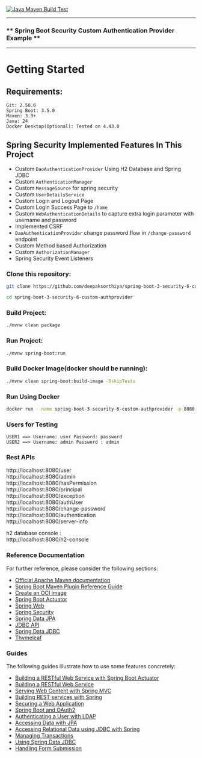 [![Java Maven Build Test](https://github.com/deepaksorthiya/spring-boot-3-security-6-custom-authprovider/actions/workflows/maven-build.yml/badge.svg)](https://github.com/deepaksorthiya/spring-boot-3-security-6-custom-authprovider/actions/workflows/maven-build.yml)

---

### ** Spring Boot Security Custom Authentication Provider Example **

---

# Getting Started

## Requirements:

```
Git: 2.50.0
Spring Boot: 3.5.0
Maven: 3.9+
Java: 24
Docker Desktop(Optional): Tested on 4.43.0
```

## Spring Security Implemented Features In This Project

- Custom ```DaoAuthenticationProvider``` Using H2 Database and Spring JDBC
- Custom ```AuthenticationManager```
- Custom ```MessageSource``` for spring security
- Custom ```UserDetailsService```
- Custom Login and Logout Page
- Custom Login Success Page to ```/home```
- Custom ```WebAuthenticationDetails``` to capture extra login parameter with username and password
- Implemented CSRF
- ```DaoAuthenticationProvider``` change password flow in ```/change-password``` endpoint
- Custom Method based Authorization
- Custom ```AuthorizationManager```
- Spring Security Event Listeners

### Clone this repository:

```bash
git clone https://github.com/deepaksorthiya/spring-boot-3-security-6-custom-authprovider.git
```

```bash
cd spring-boot-3-security-6-custom-authprovider
```

### Build Project:

```bash
./mvnw clean package
```

### Run Project:

```bash
./mvnw spring-boot:run
```

### Build Docker Image(docker should be running):

```bash
./mvnw clean spring-boot:build-image -DskipTests
```

### Run Using Docker

```bash
docker run --name spring-boot-3-security-6-custom-authprovider -p 8080:8080 deepaksorthiya/spring-boot-3-security-6-custom-authprovider:0.0.1-SNAPSHOT
```

### Users for Testing

```
USER1 ==> Username: user Password: password
USER2 ==> Username: admin Password : admin
```

### Rest APIs

http://localhost:8080/user <br>
http://localhost:8080/admin <br>
http://localhost:8080/hasPermission <br>
http://localhost:8080/principal <br>
http://localhost:8080/exception <br>
http://localhost:8080/authUser <br>
http://localhost:8080/change-password <br>
http://localhost:8080/authentication <br>
http://localhost:8080/server-info

h2 database console :
<br>
http://localhost:8080/h2-console

### Reference Documentation

For further reference, please consider the following sections:

* [Official Apache Maven documentation](https://maven.apache.org/guides/index.html)
* [Spring Boot Maven Plugin Reference Guide](https://docs.spring.io/spring-boot/docs/current/maven-plugin/reference/html/)
* [Create an OCI image](https://docs.spring.io/spring-boot/docs/current/maven-plugin/reference/html/#build-image)
* [Spring Boot Actuator](https://docs.spring.io/spring-boot/docs/current/reference/htmlsingle/index.html#actuator)
* [Spring Web](https://docs.spring.io/spring-boot/docs/current/reference/htmlsingle/index.html#web)
* [Spring Security](https://docs.spring.io/spring-boot/docs/current/reference/htmlsingle/index.html#web.security)
* [Spring Data JPA](https://docs.spring.io/spring-boot/docs/current/reference/htmlsingle/index.html#data.sql.jpa-and-spring-data)
* [JDBC API](https://docs.spring.io/spring-boot/docs/current/reference/htmlsingle/index.html#data.sql)
* [Spring Data JDBC](https://docs.spring.io/spring-boot/docs/current/reference/htmlsingle/index.html#data.sql.jdbc)
* [Thymeleaf](https://docs.spring.io/spring-boot/docs/current/reference/htmlsingle/index.html#web.servlet.spring-mvc.template-engines)

### Guides

The following guides illustrate how to use some features concretely:

* [Building a RESTful Web Service with Spring Boot Actuator](https://spring.io/guides/gs/actuator-service/)
* [Building a RESTful Web Service](https://spring.io/guides/gs/rest-service/)
* [Serving Web Content with Spring MVC](https://spring.io/guides/gs/serving-web-content/)
* [Building REST services with Spring](https://spring.io/guides/tutorials/rest/)
* [Securing a Web Application](https://spring.io/guides/gs/securing-web/)
* [Spring Boot and OAuth2](https://spring.io/guides/tutorials/spring-boot-oauth2/)
* [Authenticating a User with LDAP](https://spring.io/guides/gs/authenticating-ldap/)
* [Accessing Data with JPA](https://spring.io/guides/gs/accessing-data-jpa/)
* [Accessing Relational Data using JDBC with Spring](https://spring.io/guides/gs/relational-data-access/)
* [Managing Transactions](https://spring.io/guides/gs/managing-transactions/)
* [Using Spring Data JDBC](https://github.com/spring-projects/spring-data-examples/tree/master/jdbc/basics)
* [Handling Form Submission](https://spring.io/guides/gs/handling-form-submission/)

